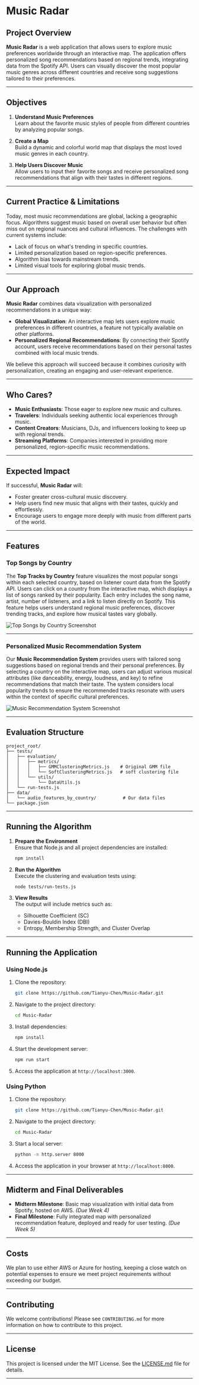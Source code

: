 # **Music Radar**

## **Project Overview**

**Music Radar** is a web application that allows users to explore music preferences worldwide through an interactive map. The application offers personalized song recommendations based on regional trends, integrating data from the Spotify API. Users can visually discover the most popular music genres across different countries and receive song suggestions tailored to their preferences.

---

## **Objectives**

1. **Understand Music Preferences**  
   Learn about the favorite music styles of people from different countries by analyzing popular songs.

2. **Create a Map**  
   Build a dynamic and colorful world map that displays the most loved music genres in each country.

3. **Help Users Discover Music**  
   Allow users to input their favorite songs and receive personalized song recommendations that align with their tastes in different regions.

---

## **Current Practice & Limitations**

Today, most music recommendations are global, lacking a geographic focus. Algorithms suggest music based on overall user behavior but often miss out on regional nuances and cultural influences. The challenges with current systems include:

- Lack of focus on what's trending in specific countries.
- Limited personalization based on region-specific preferences.
- Algorithm bias towards mainstream trends.
- Limited visual tools for exploring global music trends.

---

## **Our Approach**

**Music Radar** combines data visualization with personalized recommendations in a unique way:

- **Global Visualization**: An interactive map lets users explore music preferences in different countries, a feature not typically available on other platforms.  
- **Personalized Regional Recommendations**: By connecting their Spotify account, users receive recommendations based on their personal tastes combined with local music trends.

We believe this approach will succeed because it combines curiosity with personalization, creating an engaging and user-relevant experience.

---

## **Who Cares?**

- **Music Enthusiasts**: Those eager to explore new music and cultures.  
- **Travelers**: Individuals seeking authentic local experiences through music.  
- **Content Creators**: Musicians, DJs, and influencers looking to keep up with regional trends.  
- **Streaming Platforms**: Companies interested in providing more personalized, region-specific music recommendations.

---

## **Expected Impact**

If successful, **Music Radar** will:
- Foster greater cross-cultural music discovery.  
- Help users find new music that aligns with their tastes, quickly and effortlessly.  
- Encourage users to engage more deeply with music from different parts of the world.

---

## **Features**

### **Top Songs by Country**

The **Top Tracks by Country** feature visualizes the most popular songs within each selected country, based on listener count data from the Spotify API. Users can click on a country from the interactive map, which displays a list of songs ranked by their popularity. Each entry includes the song name, artist, number of listeners, and a link to listen directly on Spotify. This feature helps users understand regional music preferences, discover trending tracks, and explore how musical tastes vary globally.

![Top Songs by Country Screenshot](/Graph/Top_Song.png)

---

### **Personalized Music Recommendation System**

Our **Music Recommendation System** provides users with tailored song suggestions based on regional trends and their personal preferences. By selecting a country on the interactive map, users can adjust various musical attributes (like danceability, energy, loudness, and key) to refine recommendations that match their taste. The system considers local popularity trends to ensure the recommended tracks resonate with users within the context of specific cultural preferences.

![Music Recommendation System Screenshot](/Graph/Recommendation.png)

---

## **Evaluation Structure**

```
project_root/
├── tests/
│   ├── evaluation/
│   │   ├── metrics/
│   │   │   ├── GMMClusteringMetrics.js    # Original GMM file
│   │   │   └── SoftClusteringMetrics.js   # soft clustering file
│   │   └── utils/
│   │       └── DataUtils.js
│   └── run-tests.js
├── data/
│   └── audio_features_by_country/          # Our data files
└── package.json
```

---

## **Running the Algorithm**

1. **Prepare the Environment**  
   Ensure that Node.js and all project dependencies are installed:
   ```bash
   npm install
   ```

2. **Run the Algorithm**  
   Execute the clustering and evaluation tests using:
   ```bash
   node tests/run-tests.js
   ```

3. **View Results**  
   The output will include metrics such as:
   - Silhouette Coefficient (SC)  
   - Davies-Bouldin Index (DBI)  
   - Entropy, Membership Strength, and Cluster Overlap  

---

## **Running the Application**

### **Using Node.js**
1. Clone the repository:
   ```bash
   git clone https://github.com/Tianyu-Chen/Music-Radar.git
   ```
2. Navigate to the project directory:
   ```bash
   cd Music-Radar
   ```
3. Install dependencies:
   ```bash
   npm install
   ```
4. Start the development server:
   ```bash
   npm run start
   ```
5. Access the application at `http://localhost:3000`.

### **Using Python**
1. Clone the repository:
   ```bash
   git clone https://github.com/Tianyu-Chen/Music-Radar.git
   ```
2. Navigate to the project directory:
   ```bash
   cd Music-Radar
   ```
3. Start a local server:
   ```bash
   python -m http.server 8000
   ```
4. Access the application in your browser at `http://localhost:8000`.

---

## **Midterm and Final Deliverables**

- **Midterm Milestone**: Basic map visualization with initial data from Spotify, hosted on AWS. *(Due Week 4)*  
- **Final Milestone**: Fully integrated map with personalized recommendation feature, deployed and ready for user testing. *(Due Week 5)*  

---

## **Costs**

We plan to use either AWS or Azure for hosting, keeping a close watch on potential expenses to ensure we meet project requirements without exceeding our budget.

---

## **Contributing**

We welcome contributions! Please see `CONTRIBUTING.md` for more information on how to contribute to this project.

---

## **License**

This project is licensed under the MIT License. See the [LICENSE.md](LICENSE.md) file for details.

---
